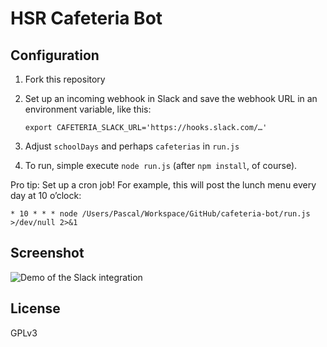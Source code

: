 # HSR Cafeteria Bot

## Configuration

1. Fork this repository
2. Set up an incoming webhook in Slack and save the webhook URL in an environment variable, like this:
    
    ```
    export CAFETERIA_SLACK_URL='https://hooks.slack.com/…'
    ```
  
3. Adjust `schoolDays` and perhaps `cafeterias` in `run.js`
4. To run, simple execute `node run.js` (after `npm install`, of course).

Pro tip: Set up a cron job! For example, this will post the lunch menu every day at 10 o’clock:

`* 10 * * * node /Users/Pascal/Workspace/GitHub/cafeteria-bot/run.js >/dev/null 2>&1`

## Screenshot

![Demo of the Slack integration](https://cldup.com/v5RjQZ3jR8.png)

## License

GPLv3